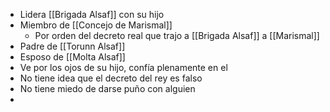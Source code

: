 - Lidera [[Brigada Alsaf]] con su hijo
- Miembro de [[Concejo de Marismal]]
	- Por orden del decreto real que trajo a [[Brigada Alsaf]] a [[Marismal]]
- Padre de [[Torunn Alsaf]]
- Esposo de [[Molta Alsaf]]
- Ve por los ojos de su hijo, confía plenamente en el
- No tiene idea que el decreto del rey es falso
- No tiene miedo de darse puño con alguien
- 